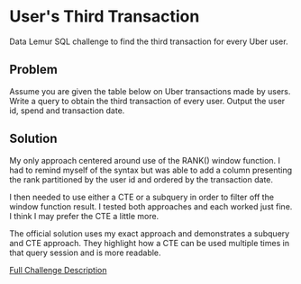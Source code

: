 # User's Third Transaction

Data Lemur SQL challenge to find the third transaction for every Uber user.

## Problem

Assume you are given the table below on Uber transactions made by users. Write a query to obtain the third transaction of every user. Output the user id, spend and transaction date.

## Solution

My only approach centered around use of the RANK() window function. I had to remind myself of the syntax but was able to add a column presenting the rank partitioned by the user id and ordered by the transaction date. 

I then needed to use either a CTE or a subquery in order to filter off the window function result. I tested both approaches and each worked just fine. I think I may prefer the CTE a little more.

The official solution uses my exact approach and demonstrates a subquery and CTE approach. They highlight how a CTE can be used multiple times in that query session and is more readable.

[Full Challenge Description](https://datalemur.com/questions/sql-third-transaction)